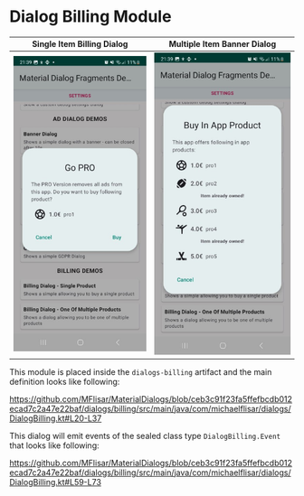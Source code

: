 # Dialog Billing Module

| Single Item Billing Dialog | Multiple Item Banner Dialog |
| :---: | :---: |
| ![Dialog](../images/dialog_billing1.jpg?raw=true "Dialog") | ![Dialog](../images/dialog_billing2.jpg?raw=true "Dialog") |

This module is placed inside the `dialogs-billing` artifact and the main definition looks like following:

https://github.com/MFlisar/MaterialDialogs/blob/ceb3c91f23fa5ffefbcdb012ecad7c2a47e22baf/dialogs/billing/src/main/java/com/michaelflisar/dialogs/DialogBilling.kt#L20-L37

This dialog will emit events of the sealed class type `DialogBilling.Event` that looks like following:

https://github.com/MFlisar/MaterialDialogs/blob/ceb3c91f23fa5ffefbcdb012ecad7c2a47e22baf/dialogs/billing/src/main/java/com/michaelflisar/dialogs/DialogBilling.kt#L59-L73

